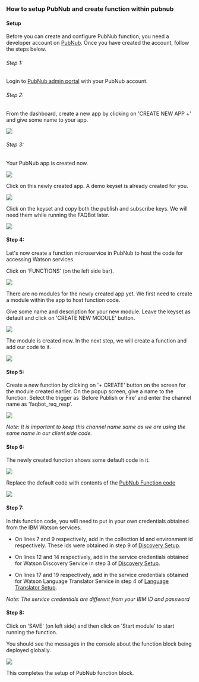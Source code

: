 ### How to setup PubNub and create function within pubnub


#### Setup

Before you can create and configure PubNub function, you need a developer account on [PubNub](https://admin.pubnub.com). Once you have created the account, follow the steps below.


###### Step 1:

Login to [PubNub admin portal](https://admin.pubnub.com) with your PubNub account.


###### Step 2:

From the dashboard, create a new app by clicking on 'CREATE NEW APP +' and give some name to your app.


![](screenshots/pubnub_2.png)


###### Step 3:


Your PubNub app is created now.


![](screenshots/pubnub_3.png)


Click on this newly created app. A demo keyset is already created for you.


![](screenshots/pubnub_4.png)


Click on the keyset and copy both the publish and subscribe keys. We will need them while running the FAQBot later.


![](screenshots/pubnub_6.png)

#### Step 4:

Let's now create a function microservice in PubNub to host the code for accessing Watson services.

Click on 'FUNCTIONS' (on the left side bar).

![](screenshots/pubnub_7.png)

There are no modules for the newly created app yet. We first need to create a module within the app to host function code.

Give some name and description for your new module. Leave the keyset as default and click on 'CREATE NEW MODULE' button.

![](screenshots/pubnub_8.png)

The module is created now. In the next step, we will create a function and add our code to it.

![](screenshots/pubnub_9.png)

#### Step 5:

Create a new function by clicking on '+ CREATE' button on the screen for the module created earlier. On the popup screen, give a name to the function. Select the trigger as 'Before Publish or Fire' and enter the channel name as 'faqbot_req_resp'.


![](screenshots/pubnub_a.png)


*Note: It is important to keep this channel name same as we are using the same name in our client side code.*


#### Step 6:

The newly created function shows some default code in it.

![](screenshots/pubnub_b.png)

Replace the default code with contents of the [PubNub Function code](pubnub/watson_function.js)

![](screenshots/pubnub_c.png)

#### Step 7:

In this function code, you will need to put in your own credentials obtained from the IBM Watson services.

* On lines 7 and 9 respectively, add in the collection id and environment id respectively. These ids were obtained in step 9 of [Discovery Setup](setup-discovery.md).

* On lines 12 and 14 respectively, add in the service credentials obtained for Watson Discovery Service in step 3 of  [Discovery Setup](setup-discovery.md).

* On lines 17 and 19 respectively, add in the service credentials obtained for Watson Language Translator Service in step 4 of  [Language Translator Setup](setup-translator.md).

*Note: The service credentials are different from your IBM ID and password*

#### Step 8:

Click on 'SAVE' (on left side) and then click on 'Start module' to start running the function.

You should see the messages in the console about the function block being deployed globally.

![](screenshots/pubnub_d.png)

This completes the setup of PubNub function block.
